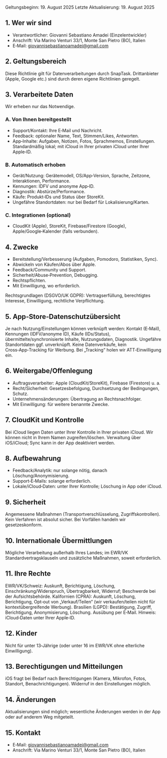Geltungsbeginn: 19. August 2025
Letzte Aktualisierung: 19. August 2025

## 1. Wer wir sind
- Verantwortlicher: Giovanni Sebastiano Amadei (Einzelentwickler)
- Anschrift: Via Marino Venturi 33/1, Monte San Pietro (BO), Italien
- E‑Mail: giovannisebastianoamadei@gmail.com

## 2. Geltungsbereich
Diese Richtlinie gilt für Datenverarbeitungen durch SnapTask. Drittanbieter (Apple, Google etc.) sind durch deren eigene Richtlinien geregelt.

## 3. Verarbeitete Daten
Wir erheben nur das Notwendige.

### A. Von Ihnen bereitgestellt
- Support/Kontakt: Ihre E‑Mail und Nachricht.
- Feedback: optionaler Name, Text, Stimmen/Likes, Antworten.
- App‑Inhalte: Aufgaben, Notizen, Fotos, Sprachmemos, Einstellungen. Standardmäßig lokal; mit iCloud in Ihrer privaten iCloud unter Ihrer Apple‑ID.

### B. Automatisch erhoben
- Gerät/Nutzung: Gerätemodell, OS/App‑Version, Sprache, Zeitzone, Interaktionen, Performance.
- Kennungen: IDFV und anonyme App‑ID.
- Diagnostik: Abstürze/Performance.
- Käufe: Produkt‑IDs und Status über StoreKit.
- Ungefähre Standortdaten: nur bei Bedarf für Lokalisierung/Karten.

### C. Integrationen (optional)
- CloudKit (Apple), StoreKit, Firebase/Firestore (Google), Apple/Google‑Kalender (falls verbunden).

## 4. Zwecke
- Bereitstellung/Verbesserung (Aufgaben, Pomodoro, Statistiken, Sync).
- Abwickeln von Käufen/Abos über Apple.
- Feedback/Community und Support.
- Sicherheit/Abuse‑Prevention, Debugging.
- Rechtspflichten.
- Mit Einwilligung, wo erforderlich.

Rechtsgrundlagen (DSGVO/UK GDPR): Vertragserfüllung, berechtigtes Interesse, Einwilligung, rechtliche Verpflichtung.

## 5. App‑Store‑Datenschutzübersicht
Je nach Nutzung/Einstellungen können verknüpft werden: Kontakt (E‑Mail), Kennungen (IDFV/anonyme ID), Käufe (IDs/Status), übermittelte/synchronisierte Inhalte, Nutzungsdaten, Diagnostik. Ungefähre Standortdaten ggf. unverknüpft. Keine Datenverkäufe, kein Cross‑App‑Tracking für Werbung. Bei „Tracking“ holen wir ATT‑Einwilligung ein.

## 6. Weitergabe/Offenlegung
- Auftragsverarbeiter: Apple (CloudKit/StoreKit), Firebase (Firestore) u. a.
- Recht/Sicherheit: Gesetzesbefolgung, Durchsetzung der Bedingungen, Schutz.
- Unternehmensänderungen: Übertragung an Rechtsnachfolger.
- Mit Einwilligung: für weitere benannte Zwecke.

## 7. CloudKit und Kontrolle
Bei iCloud liegen Daten unter Ihrer Kontrolle in Ihrer privaten iCloud. Wir können nicht in Ihrem Namen zugreifen/löschen. Verwaltung über iOS/iCloud; Sync kann in der App deaktiviert werden.

## 8. Aufbewahrung
- Feedback/Analytik: nur solange nötig, danach Löschung/Anonymisierung.
- Support‑E‑Mails: solange erforderlich.
- Lokale/iCloud‑Daten: unter Ihrer Kontrolle; Löschung in App oder iCloud.

## 9. Sicherheit
Angemessene Maßnahmen (Transportverschlüsselung, Zugriffskontrollen). Kein Verfahren ist absolut sicher. Bei Vorfällen handeln wir gesetzeskonform.

## 10. Internationale Übermittlungen
Mögliche Verarbeitung außerhalb Ihres Landes; im EWR/VK Standardvertragsklauseln und zusätzliche Maßnahmen, soweit erforderlich.

## 11. Ihre Rechte
EWR/VK/Schweiz: Auskunft, Berichtigung, Löschung, Einschränkung/Widerspruch, Übertragbarkeit, Widerruf; Beschwerde bei der Aufsichtsbehörde.
Kalifornien (CPRA): Auskunft, Löschung, Berichtigung, Opt‑out von „Verkauf/Teilen“ (wir verkaufen/teilen nicht für kontextübergreifende Werbung).
Brasilien (LGPD): Bestätigung, Zugriff, Berichtigung, Anonymisierung, Löschung.
Ausübung per E‑Mail. Hinweis: iCloud‑Daten unter Ihrer Apple‑ID.

## 12. Kinder
Nicht für unter 13‑Jährige (oder unter 16 im EWR/VK ohne elterliche Einwilligung).

## 13. Berechtigungen und Mitteilungen
iOS fragt bei Bedarf nach Berechtigungen (Kamera, Mikrofon, Fotos, Standort, Benachrichtigungen). Widerruf in den Einstellungen möglich.

## 14. Änderungen
Aktualisierungen sind möglich; wesentliche Änderungen werden in der App oder auf anderem Weg mitgeteilt.

## 15. Kontakt
- E‑Mail: giovannisebastianoamadei@gmail.com
- Anschrift: Via Marino Venturi 33/1, Monte San Pietro (BO), Italien